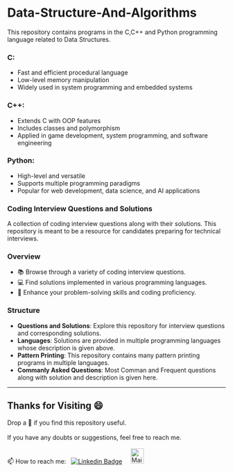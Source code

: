 # Data-Structure-And-Algorithms
This repository contains programs in the C,C++ and Python programming language related to Data Structures.

### C:
- Fast and efficient procedural language
- Low-level memory manipulation
- Widely used in system programming and embedded systems

### C++:
- Extends C with OOP features
- Includes classes and polymorphism
- Applied in game development, system programming, and software engineering

### Python:
- High-level and versatile
- Supports multiple programming paradigms
- Popular for web development, data science, and AI applications

### Coding Interview Questions and Solutions

A collection of coding interview questions along with their solutions. This repository is meant to be a resource for candidates preparing for technical interviews.

### Overview

- 📚 Browse through a variety of coding interview questions.
- 💻 Find solutions implemented in various programming languages.
- 🚀 Enhance your problem-solving skills and coding proficiency.

### Structure

- **Questions and Solutions**: Explore this repository for interview questions and corresponding solutions.
- **Languages**: Solutions are provided in multiple programming languages whose description is given above.
- **Pattern Printing**: This repository contains many pattern printing programs in multiple languages.
- **Commanly Asked Questions**: Most Comman and Frequent questions along with solution and description is given here.

---

## Thanks for Visiting 😄

Drop a 🌟 if you find this repository useful.<br><br>
If you have any doubts or suggestions, feel free to reach me.<br><br>
📫 How to reach me:  &nbsp; [![Linkedin Badge](https://img.shields.io/badge/-madhurima-blue?style=flat&logo=Linkedin&logoColor=white)](https://www.linkedin.com/in/madhurima-rawat/) &nbsp; &nbsp;
<a href ="mailto:rawatmadhurima@gmail.com"><img src="https://github.com/madhurimarawat/Machine-Learning-Using-Python/assets/105432776/b6a0873a-e961-42c0-8fbf-ab65828c961a" height=35 width=30 title="Mail Illustration" alt="Mail Illustration📫" > </a>
